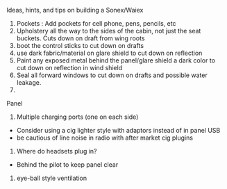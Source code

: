 Ideas, hints, and tips on building a Sonex/Waiex

1. Pockets : Add pockets for cell phone, pens, pencils, etc
1. Upholstery all the way to the sides of the cabin, not just the seat buckets. Cuts down on draft from wing roots
1. boot the control sticks to cut down on drafts
1. use dark fabric/material on glare shield to cut down on reflection
1. Paint any exposed metal behind the panel/glare shield a dark color to cut down on reflection in wind shield
1. Seal all forward windows to cut down on drafts and possible water leakage.
1. 

Panel

1. Multiple charging ports (one on each side)
  * Consider using a cig lighter style with adaptors instead of in panel USB
  * be cautious of line noise in radio with after market cig plugins
1. Where do headsets plug in? 
  * Behind the pilot to keep panel clear
1. eye-ball style ventilation


